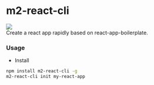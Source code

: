 # m2-react-cli

[![](https://img.shields.io/badge/m2--react--cli-v1.0.0-green.svg)](https://github.com/hmiinyu/m2-react-cli.git) <br/>
Create a react app rapidly based on react-app-boilerplate.

### Usage
- Install
```bash
npm install m2-react-cli -g
m2-react-cli init my-react-app
